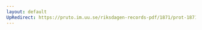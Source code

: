 ```yaml
---
layout: default
UpRedirect: https://pruto.im.uu.se/riksdagen-records-pdf/1871/prot-1871--ak--130/prot-1871--ak--130_014.pdf
---
```

